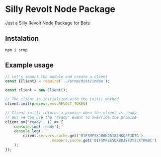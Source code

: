 # Silly Revolt Node Package
Just a Silly Revolt Node Package for Bots

## Instalation
```
npm i srnp
```

## Example usage
```js
// Let's import the module and create a client
const {Client} = require('../srnp/dist/index');

const client = new Client();

// The client is initialized with the init() method
client.init(process.env.REVOLT_TOKEN)

// Client.init() returns a promise when the client is ready
// But we can use the "ready" event to override the promise
client.on('ready', () => {
    console.log('ready');
    console.log(
        client.servers.cache.get('01FSMFSXJB6K2B18AHKQPFJDTG')
                    .members.cache.get('01FSMFEE5QX88J8F3Y3JXTKKBC')
    );
});
```